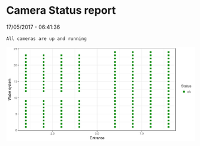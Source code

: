 Camera Status report
================
17/05/2017 - 06:41:36

    All cameras are up and running

![](camreport_files/figure-markdown_github/unnamed-chunk-2-1.png)
